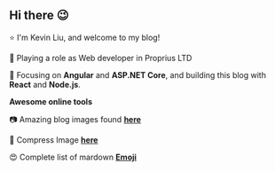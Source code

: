 ## Hi there :wink:
:star: I'm Kevin Liu, and welcome to my blog! 

:office: Playing a role as Web developer in Proprius LTD 

:rocket: Focusing on **Angular** and **ASP.NET Core**, and building this blog with **React** and **Node.js**.  
  
 **Awesome online tools**  
 
:camera: Amazing blog images found [**here**](https://unsplash.com/s/photos/blog) 
  
:file_folder: Compress Image [**here**](https://tinyjpg.com/)  

:heart_eyes: Complete list of mardown [**Emoji**](https://gist.github.com/rxaviers/7360908)
